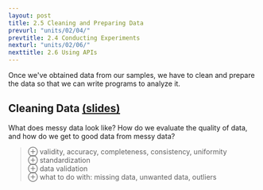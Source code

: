 ```yaml
---
layout: post
title: 2.5 Cleaning and Preparing Data
prevurl: "units/02/04/"
prevtitle: 2.4 Conducting Experiments
nexturl: "units/02/06/"
nexttitle: 2.6 Using APIs
---
```

Once we've obtained data from our samples, we have to clean and prepare the data so that we can write programs to analyze it.

## Cleaning Data [(slides)][clean]
What does messy data look like? How do we evaluate the quality of data, and how do we get to good data from messy data?

> ⊕ validity, accuracy, completeness, consistency, uniformity  
> ⊕ standardization  
> ⊕ data validation  
> ⊕ what to do with: missing data, unwanted data, outliers

[clean]: https://docs.google.com/presentation/d/1YLkLJpei1ctf3iw7T4mPt-_a3jRIOK7sPlci7lAhFAU/edit?usp=sharing